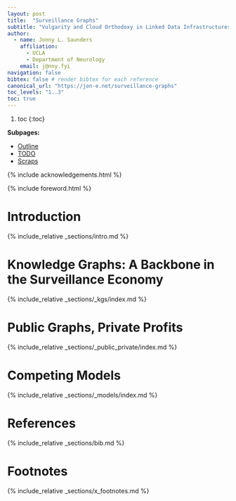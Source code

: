 ```yaml
---
layout: post
title:  "Surveillance Graphs"
subtitle: "Vulgarity and Cloud Orthodoxy in Linked Data Infrastructures"
author: 
  - name: Jonny L. Saunders
    affiliation: 
      - UCLA
      - Department of Neurology
    email: j@nny.fyi
navigation: false
bibtex: false # render bibtex for each reference
canonical_url: "https://jon-e.net/surveillance-graphs"
toc_levels: "1..3"
toc: true
---
```


1. toc
{:toc}

**Subpages:**

- [Outline](outline.html)
- [TODO](todo.html)
- [Scraps](scraps.html)

{% include acknowledgements.html %}

{% include foreword.html %}


# Introduction

{% include_relative _sections/intro.md %}

# Knowledge Graphs: A Backbone in the Surveillance Economy

{% include_relative _sections/_kgs/index.md %}

# Public Graphs, Private Profits

{% include_relative _sections/_public_private/index.md %}

# Competing Models

{% include_relative _sections/_models/index.md %}


# References

{% include_relative _sections/bib.md %}

# Footnotes

{% include_relative _sections/x_footnotes.md %}


